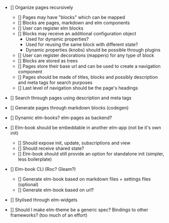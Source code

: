

- [] Organize pages recursively
    - [] Pages may have "blocks" which can be mapped
    - [] Blocks are pages, markdown and elm components
    - [] User can register elm blocks
    - [] Blocks may receive an additional configuration object
      - Used for dynamic properties?
      - Used for reusing the same block with different state?
      - Dynamic properties (knobs) should be possible through plugins
    - [] User can register decorations (mappers) for any type of block
    - [] Blocks are stored as trees
    - [] Pages store their base url and can be used to create a navigation component
    - [] Pages should be made of titles, blocks and possibly description and meta tags for search purposes
    - [] Last level of navigation should be the page's headings

- [] Search through pages using description and meta tags

- [] Generate pages through markdown blocks (codegen)
- [] Dynamic elm-books? elm-pages as backend?

- [] Elm-book should be embeddable in another elm-app (not be it's own init)
  - [] Should expose init, update, subscriptions and view
  - [] Should receive shared state?
  - [] Elm-book should still provide an option for standalone init (simpler, less boilerplate)

- [] Elm-book CLI (Roc? Gleam?)
  - [] Generate elm-book based on markdown files + settings files (optional)
  - [] Generate elm-book based on url?

- [] Stylised through elm-widgets
- [] Should I make elm-theme be a generic spec? Bindings to other frameworks? (too much of an effort)

